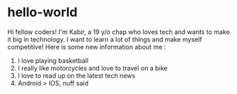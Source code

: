 # hello-world
Hi fellow coders!
I'm Kabir, a 19 y/o chap who loves tech and wants to make it big in technology. I want to learn a lot of things and make myself competitive!
Here is some new information about me :
  1. I love playing basketball
  2. I really like motorcycles and love to travel on a bike
  3. I love to read up on the latest tech news
  4. Android > IOS, nuff said

